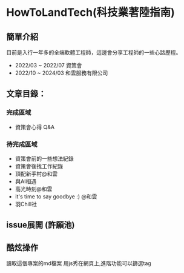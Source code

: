# HowToLandTech(科技業著陸指南)
## 簡單介紹 
目前是入行一年多的全端軟體工程師，這邊會分享工程師的一些心路歷程。

- 2022/03 ~ 2022/07 資策會
- 2022/10 ~ 2024/03 和雲服務有限公司

## 文章目錄：
### 完成區域
- 資策會心得 Q&A
### 待完成區域
- 資策會前的一些想法紀錄
- 資策會後找工作紀錄
- 頂配新手村@和雲
- 與AI相遇
- 高光時刻@和雲
- it's time to say goodbye :) @和雲
- 羽Chill社

## issue展開 (許願池) 
## 酷炫操作
讀取這個專案的md檔案 用js秀在網頁上,進階功能可以篩選tag

